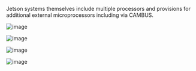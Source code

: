 
Jetson systems themselves include multiple processors and provisions for additional external microprocessors including via CAMBUS.



![image](https://github.com/user-attachments/assets/1dbb6414-f6ad-43e0-a9c1-d8fb5c1c0a96)


![image](https://github.com/rtrelease/Jetson-Symbolics-Neuromorphics/assets/71346897/d1efbbcb-2319-44e4-9c71-8907daa23c82)


![image](https://github.com/user-attachments/assets/3ddc7a50-f78d-4304-9a2f-ce9941ac9323)


![image](https://github.com/user-attachments/assets/eec72879-aad0-4d5b-964b-f24d917cf5af)
